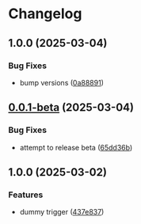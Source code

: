 # Changelog

## 1.0.0 (2025-03-04)


### Bug Fixes

* bump versions ([0a88891](https://github.com/ExpediaGroup/expediagroup-java-sdk/commit/0a8889146abf8ae969ff951fad2185d00220d26e))

## [0.0.1-beta](https://github.com/ExpediaGroup/expediagroup-java-sdk/compare/expediagroup-sdk-core-v0.0.0-beta...expediagroup-sdk-core-v0.0.1-beta) (2025-03-04)


### Bug Fixes

* attempt to release beta ([65dd36b](https://github.com/ExpediaGroup/expediagroup-java-sdk/commit/65dd36bdbf5f13ce0b06bb203fe3425bbaf436ff))

## 1.0.0 (2025-03-02)


### Features

* dummy trigger ([437e837](https://github.com/ExpediaGroup/expediagroup-java-sdk/commit/437e837d9b49c3b9e1c4b49bb0e64c0e616efd65))

